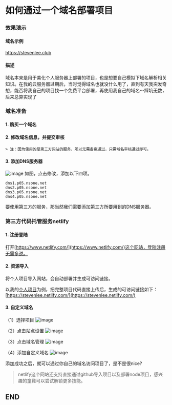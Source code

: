 # 如何通过一个域名部署项目

### 效果演示
#### 域名示例
https://stevenlee.club


#### 描述
域名本来是用于美化个人服务器上部署的项目，也是想要自己模拟下域名解析相关知识。在我的云服务器过期后，当时觉得域名也就没什么用了，直到有天我突发奇想，能否将我自己的项目找一个免费平台部署，再使用我自己的域名～踩坑无数，后来总算实现了


### 域名准备

#### 1. 购买一个域名

#### 2. 修改域名信息，并提交审核
    > 注：因为使用的是第三方网站的服务，所以无需备案通过，只需域名审核通过即可。

#### 3. 添加DNS服务器
![image](https://raw.githubusercontent.com/momodiy/momodiy.github.io/master/blog/domain-deploy/img/01.png)
如图，点击修改，添加以下四项。

```
dns1.p05.nsone.net
dns2.p05.nsone.net
dns3.p05.nsone.net
dns4.p05.nsone.net
```
要使用第三方的服务，那当然我们需要添加第三方所要用到的DNS服务器。



### 第三方代码托管服务netlify


#### 1. 注册登陆

打开[https://www.netlify.com/](https://www.netlify.com/)这个网站，登陆注册无需多说。

#### 2. 资源导入

将个人项目导入网站，会自动部署并生成可访问链接。

以我的[个人项目](https://github.com/momodiy/momodiy.github.io)为例，把完整项目代码直接上传后，生成的可访问链接如下：[https://stevenlee.netlify.com/](https://stevenlee.netlify.com/)

#### 3. 自定义域名
（1）选择项目
![image](https://raw.githubusercontent.com/momodiy/momodiy.github.io/master/blog/domain-deploy/img/02.png)

（2）点击站点设置
![image](https://raw.githubusercontent.com/momodiy/momodiy.github.io/master/blog/domain-deploy/img/03.png)

（3）点击域名管理
![image](https://raw.githubusercontent.com/momodiy/momodiy.github.io/master/blog/domain-deploy/img/04.png)

（4）添加自定义域名
![image](https://raw.githubusercontent.com/momodiy/momodiy.github.io/master/blog/domain-deploy/img/05.png)


添加成功之后，就可以通过你自己的域名访问项目了，是不是很nice?

> netlify这个网站还支持直接通过github导入项目以及部署node项目，感兴趣的童鞋可以尝试解锁更多技能。

## END